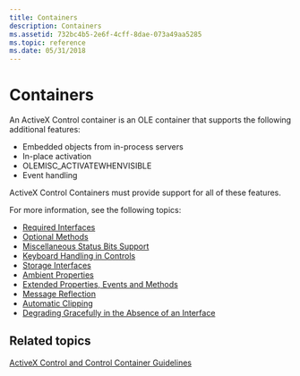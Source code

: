 ```yaml
---
title: Containers
description: Containers
ms.assetid: 732bc4b5-2e6f-4cff-8dae-073a49aa5285
ms.topic: reference
ms.date: 05/31/2018
---
```


# Containers

An ActiveX Control container is an OLE container that supports the following additional features:

-   Embedded objects from in-process servers
-   In-place activation
-   OLEMISC\_ACTIVATEWHENVISIBLE
-   Event handling

ActiveX Control Containers must provide support for all of these features.

For more information, see the following topics:

-   [Required Interfaces](required-interfaces.md)
-   [Optional Methods](optional-methods-in-control-interfaces.md)
-   [Miscellaneous Status Bits Support](miscellaneous-status-bits-support.md)
-   [Keyboard Handling in Controls](keyboard-handling-in-controls.md)
-   [Storage Interfaces](storage-interfaces.md)
-   [Ambient Properties](ambient-properties-for-controls.md)
-   [Extended Properties, Events and Methods](extended-properties--events-and-methods.md)
-   [Message Reflection](message-reflection.md)
-   [Automatic Clipping](automatic-clipping.md)
-   [Degrading Gracefully in the Absence of an Interface](degrading-gracefully-in-the-absence-of-an-interface.md)

## Related topics

<dl> <dt>

[ActiveX Control and Control Container Guidelines](activex-control-and-control-container-guidelines.md)
</dt> </dl>

 

 




